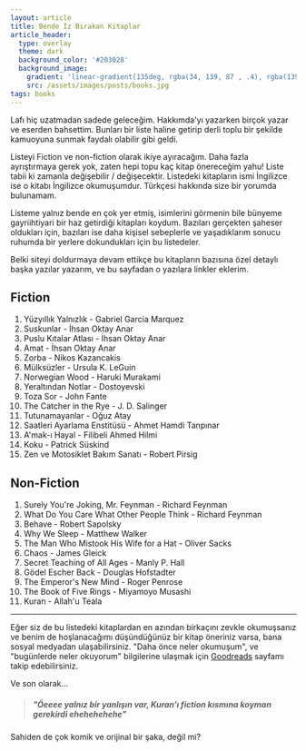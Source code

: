 ```yaml
---
layout: article
title: Bende İz Bırakan Kitaplar
article_header:
  type: overlay
  theme: dark
  background_color: '#203028'
  background_image:
    gradient: 'linear-gradient(135deg, rgba(34, 139, 87 , .4), rgba(139, 34, 139, .4))'
    src: /assets/images/posts/books.jpg
tags: books
---
```


Lafı hiç uzatmadan sadede geleceğim. Hakkımda'yı yazarken birçok yazar ve eserden bahsettim. Bunları bir liste haline getirip derli toplu bir şekilde kamuoyuna sunmak faydalı olabilir gibi geldi.

<!--more-->

Listeyi Fiction ve non-fiction olarak ikiye ayıracağım. Daha fazla ayrıştırmaya gerek yok, zaten hepi topu kaç kitap önereceğim yahu! Liste tabii ki zamanla değişebilir / değişecektir. Listedeki kitapların ismi İngilizce ise o kitabı İngilizce okumuşumdur. Türkçesi hakkında size bir yorumda bulunamam.

Listeme yalnız bende en çok yer etmiş, isimlerini görmenin bile bünyeme gayriihtiyari bir haz getirdiği kitapları koydum. Bazıları gerçekten şaheser oldukları için, bazıları ise daha kişisel sebeplerle ve yaşadıklarım sonucu ruhumda bir yerlere dokundukları için bu listedeler.

Belki siteyi doldurmaya devam ettikçe bu kitapların bazısına özel detaylı başka yazılar yazarım, ve bu sayfadan o yazılara linkler eklerim.

## Fiction
1. Yüzyıllık Yalnızlık - Gabriel Garcia Marquez
2. Suskunlar - İhsan Oktay Anar
3. Puslu Kıtalar Atlası - İhsan Oktay Anar
4. Amat - İhsan Oktay Anar
5. Zorba - Nikos Kazancakis
6. Mülksüzler - Ursula K. LeGuin
7. Norwegian Wood - Haruki Murakami
8. Yeraltından Notlar - Dostoyevski
9. Toza Sor - John Fante
10. The Catcher in the Rye - J. D. Salinger
11. Tutunamayanlar - Oğuz Atay
12. Saatleri Ayarlama Enstitüsü - Ahmet Hamdi Tanpınar
13. A'mak-ı Hayal - Filibeli Ahmed Hilmi
14. Koku - Patrick Süskind
15. Zen ve Motosiklet Bakım Sanatı - Robert Pirsig


## Non-Fiction
1. Surely You're Joking, Mr. Feynman - Richard Feynman
2. What Do You Care What Other People Think - Richard Feynman
3. Behave - Robert Sapolsky
4. Why We Sleep - Matthew Walker
5. The Man Who Mistook His Wife for a Hat - Oliver Sacks
6. Chaos - James Gleick
7. Secret Teaching of All Ages - Manly P. Hall
8. Gödel Escher Back - Douglas Hofstadter
9. The Emperor's New Mind - Roger Penrose
10. The Book of Five Rings - Miyamoyo Musashi
11. Kuran - Allah'u Teala

----

Eğer siz de bu listedeki kitaplardan en azından birkaçını zevkle okumuşsanız ve benim de hoşlanacağımı düşündüğünüz bir kitap öneriniz varsa, bana sosyal medyadan ulaşabilirsiniz. "Daha önce neler okumuşum", ve "bugünlerde neler okuyorum" bilgilerine ulaşmak için
[Goodreads](https://www.goodreads.com/user/show/38006745-alican-buyukcakir) sayfamı takip edebilirsiniz.

Ve son olarak...

> ##### "Öeeee yalnız bir yanlışın var, Kuran'ı fiction kısmına koyman gerekirdi ehehehehehe"

Sahiden de çok komik ve orijinal bir şaka, değil mi?
